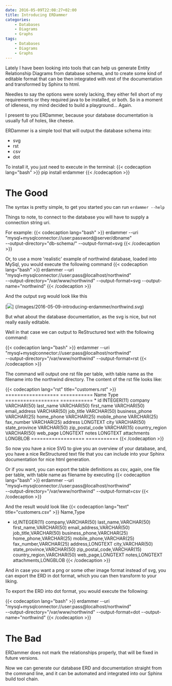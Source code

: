 ```yaml
---
date: 2016-05-09T22:08:27+02:00
title: Introducing ERDammer
categories:
    - Databases
    - Diagrams
    - Graphs
tags:
    - Databases
    - Diagrams
    - Graphs
---
```


Lately I have been looking into tools that can help us generate Entity Relationship
Diagrams from database schema, and to create some kind of editable format
that can be then integrated with rest of the documentation and transformed by
Sphinx to html.
<!--more-->
Needles to say the options were sorely lacking, they either fell short of my
requirements or they required java to be installed, or both.
So in a moment of idleness, my mind decided to build a playground... Again.

I present to you ERDammer, because your database documentation is usually full
of holes, like cheese.

ERDammer is a simple tool that will output the database schema into:

- svg
- rst
- csv
- dot

To install it, you just need to execute in the terminal:
{{< codecaption lang="bash" >}}
pip install erdammer
{{< /codecaption >}}

# The Good

The syntax is pretty simple, to get you started you can run `erdammer --help`

Things to note, to connect to the database you will have to supply a connection string uri.

For example:
{{< codecaption lang="bash" >}}
erdammer --uri "mysql+mysqlconnector://user:password@server/dbname" \
--output-directory="db-schema/" --output-format=svg
{{< /codecaption >}}

Or, to use a more 'realistic' example of northwind database, loaded into MySql,
you would execute the following command
{{< codecaption lang="bash" >}}
erdammer --uri "mysql+mysqlconnector://user:pass@localhost/northwind" \
--output-directory="/var/www/northwind" --output-format=svg --output-name="northwind"
{{< /codecaption >}}

And the output svg would look like this

[![](/images/2016-05-09-introducing-erdammer/northwind.svg)]
(/images/2016-05-09-introducing-erdammer/northwind.svg)

But what about the database documentation, as the svg is nice, but not really
easily editable.

Well in that case we can output to ReStructured text with the following command:

{{< codecaption lang="bash" >}}
erdammer --uri "mysql+mysqlconnector://user:pass@localhost/northwind" \
--output-directory="/var/www/northwind" --output-format=rst
{{< /codecaption >}}

The command will output one rst file per table, with table name as the filename
into the northwind directory. The content of the rst file looks like:

{{< codecaption lang="rst" title="customers.rst" >}}
==================    ===========
Name                  Type
==================    ===========
\* id                 INTEGER(11)
company               VARCHAR(50)
last_name             VARCHAR(50)
first_name            VARCHAR(50)
email_address         VARCHAR(50)
job_title             VARCHAR(50)
business_phone        VARCHAR(25)
home_phone            VARCHAR(25)
mobile_phone          VARCHAR(25)
fax_number            VARCHAR(25)
address               LONGTEXT
city                  VARCHAR(50)
state_province        VARCHAR(50)
zip_postal_code       VARCHAR(15)
country_region        VARCHAR(50)
web_page              LONGTEXT
notes                 LONGTEXT
attachments           LONGBLOB
==================    ===========
{{< /codecaption >}}

So now you have a nice SVG to give you an overview of your database, and, you have
a nice ReStructured text file that you can include into your Sphinx documentation
for nice html generation.

Or if you want, you can export the table definitions as csv, again, one file per
table, with table name as filename by executing
{{< codecaption lang="bash" >}}
erdammer --uri "mysql+mysqlconnector://user:pass@localhost/northwind" \
--output-directory="/var/www/northwind" --output-format=csv
{{< /codecaption >}}

And the result would look like
{{< codecaption lang="text" title="customers.csv" >}}
Name,Type
* id,INTEGER(11)
company,VARCHAR(50)
last_name,VARCHAR(50)
first_name,VARCHAR(50)
email_address,VARCHAR(50)
job_title,VARCHAR(50)
business_phone,VARCHAR(25)
home_phone,VARCHAR(25)
mobile_phone,VARCHAR(25)
fax_number,VARCHAR(25)
address,LONGTEXT
city,VARCHAR(50)
state_province,VARCHAR(50)
zip_postal_code,VARCHAR(15)
country_region,VARCHAR(50)
web_page,LONGTEXT
notes,LONGTEXT
attachments,LONGBLOB
{{< /codecaption >}}

And in case you want a png or some other image format instead of svg, you can export
the ERD in dot format, which you can then transform to your liking.

To export the ERD into dot format, you would execute the following:

{{< codecaption lang="bash" >}}
erdammer --uri "mysql+mysqlconnector://user:pass@localhost/northwind" \
--output-directory="/var/www/northwind" --output-format=dot --output-name="northwind"
{{< /codecaption >}}

# The Bad

ERDammer does not mark the relationships properly, that will
be fixed in future versions.

Now we can generate our database ERD and documentation straight from the command
line, and it can be automated and integrated into our Sphinx build tool chain.

